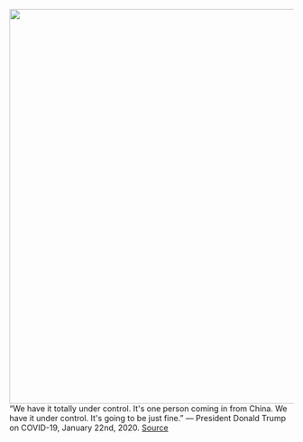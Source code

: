 <img src='https://cdn.vox-cdn.com/thumbor/9-Q3m9V5Y9suzx9fBPZrxqyPonE=/0x0:2040x1360/1200x800/filters:focal(857x517:1183x843)/cdn.vox-cdn.com/uploads/chorus_image/image/68553938/acastro_170621_1777_0006_v4.0.jpg' width='700px' /><br/>
“We have it totally under control. It's one person coming in from China. We have it under control. It's going to be just fine.” — President Donald Trump on COVID-19, January 22nd, 2020.
<a href='https://www.theverge.com/2020/12/19/22190698/trump-downplay-solarwinds-hack-russia-china-mike-pompeo'> Source <a/>